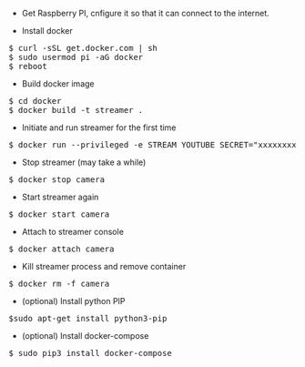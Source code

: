 * Get Raspberry PI, cnfigure it so that it can connect to the internet.

* Install docker
<pre>
$ curl -sSL get.docker.com | sh
$ sudo usermod pi -aG docker
$ reboot
</pre>
        
* Build docker image
<pre>
$ cd docker
$ docker build -t streamer .
</pre>
 
* Initiate and run streamer for the first time
<pre>
$ docker run --privileged -e STREAM_YOUTUBE_SECRET="xxxxxxxxxxxxxxxx" -e STREAM_BITRATE=500000 -e STREAM_FPS=30 -e STREAM_WIDTH=800 -e STREAM_HEIGHT=600 --name camera streamer
</pre>

* Stop streamer (may take a while)
<pre>
$ docker stop camera  
</pre>

* Start streamer again
<pre>
$ docker start camera
</pre>

* Attach to streamer console
<pre>
$ docker attach camera
</pre>

* Kill streamer process and remove container
<pre>
$ docker rm -f camera
</pre>

* (optional) Install python PIP
<pre>
$sudo apt-get install python3-pip
</pre>

* (optional) Install docker-compose
<pre>
$ sudo pip3 install docker-compose
</pre>

